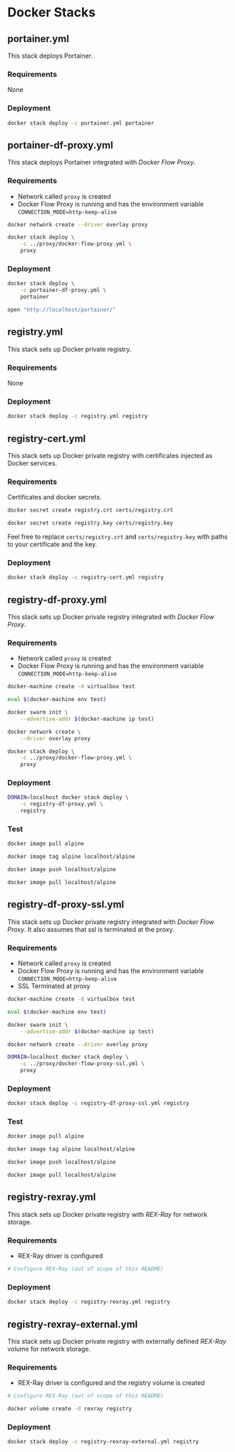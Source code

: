 # Docker Stacks

## portainer.yml

This stack deploys Portainer.

### Requirements

None

### Deployment

```bash
docker stack deploy -c portainer.yml portainer
```

## portainer-df-proxy.yml

This stack deploys Portainer integrated with *Docker Flow Proxy*.

### Requirements

* Network called `proxy` is created
* Docker Flow Proxy is running and has the environment variable `CONNECTION_MODE=http-keep-alive`

```bash
docker network create --driver overlay proxy

docker stack deploy \
    -c ../proxy/docker-flow-proxy.yml \
    proxy
```

### Deployment

```bash
docker stack deploy \
    -c portainer-df-proxy.yml \
    portainer

open "http://localhost/portainer/"
```

## registry.yml

This stack sets up Docker private registry.

### Requirements

None

### Deployment

```bash
docker stack deploy -c registry.yml registry
```

## registry-cert.yml

This stack sets up Docker private registry with certificates injected as Docker services.

### Requirements

Certificates and docker secrets.

```bash
docker secret create registry.crt certs/registry.crt

docker secret create registry.key certs/registry.key
```

Feel free to replace `certs/registry.crt` and `certs/registry.key` with paths to your certificate and the key.

### Deployment

```bash
docker stack deploy -c registry-cert.yml registry
```

## registry-df-proxy.yml

This stack sets up Docker private registry integrated with *Docker Flow Proxy*.

### Requirements

* Network called `proxy` is created
* Docker Flow Proxy is running and has the environment variable `CONNECTION_MODE=http-keep-alive`

```bash
docker-machine create -d virtualbox test

eval $(docker-machine env test)

docker swarm init \
    --advertise-addr $(docker-machine ip test)

docker network create \
    --driver overlay proxy

docker stack deploy \
    -c ../proxy/docker-flow-proxy.yml \
    proxy
```

### Deployment

```bash
DOMAIN=localhost docker stack deploy \
    -c registry-df-proxy.yml \
    registry
```

### Test

```bash
docker image pull alpine

docker image tag alpine localhost/alpine

docker image push localhost/alpine

docker image pull localhost/alpine
```

## registry-df-proxy-ssl.yml

This stack sets up Docker private registry integrated with *Docker Flow Proxy*.
It also assumes that ssl is terminated at the proxy.

### Requirements

* Network called `proxy` is created
* Docker Flow Proxy is running and has the environment variable `CONNECTION_MODE=http-keep-alive`
* SSL Terminated at proxy

```bash
docker-machine create -d virtualbox test

eval $(docker-machine env test)

docker swarm init \
    --advertise-addr $(docker-machine ip test)

docker network create --driver overlay proxy

DOMAIN=localhost docker stack deploy \
    -c ../proxy/docker-flow-proxy-ssl.yml \
    proxy
```

### Deployment

```bash
docker stack deploy -c registry-df-proxy-ssl.yml registry
```

### Test

```bash
docker image pull alpine

docker image tag alpine localhost/alpine

docker image push localhost/alpine

docker image pull localhost/alpine
```

## registry-rexray.yml

This stack sets up Docker private registry with *REX-Ray* for network storage.

### Requirements

* REX-Ray driver is configured

```bash
# Configure REX-Ray (out of scope of this README)
```

### Deployment

```bash
docker stack deploy -c registry-rexray.yml registry
```

## registry-rexray-external.yml

This stack sets up Docker private registry with externally defined *REX-Ray* volume for network storage.

### Requirements

* REX-Ray driver is configured and the registry volume is created

```bash
# Configure REX-Ray (out of scope of this README)

docker volume create -d rexray registry
```

### Deployment

```bash
docker stack deploy -c registry-rexray-external.yml registry
```
